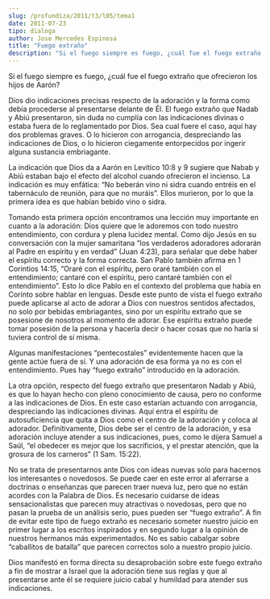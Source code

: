 ```yaml
---
slug: /profundiza/2011/t3/l05/tema1
date: 2011-07-23
tipo: dialoga
author: Jose Mercedes Espinosa
title: "Fuego extraño"
description: "Si el fuego siempre es fuego, ¿cuál fue el fuego extraño que ofrecieron los  hijos de Aarón? Dios dio indicaciones precisas respecto de la adoración y la  forma como debía procederse al presentarse delante de Él. El fuego extraño que  Nadab y Abiú presentaron, sin duda no cump..."
---
```


Si el fuego siempre es fuego, ¿cuál fue el fuego extraño que ofrecieron los hijos de Aarón?

Dios dio indicaciones precisas respecto de la adoración y la forma como debía procederse al presentarse delante de Él. El fuego extraño que Nadab y Abiú presentaron, sin duda no cumplía con las indicaciones divinas o estaba fuera de lo reglamentado por Dios. Sea cual fuere el caso, aquí hay dos problemas graves. O lo hicieron con arrogancia, despreciando las indicaciones de Dios, o lo hicieron ciegamente entorpecidos por ingerir alguna sustancia embriagante.

La indicación que Dios da a Aarón en Levítico 10:8 y 9 sugiere que Nabab y Abiú estaban bajo el efecto del alcohol cuando ofrecieron el incienso. La indicación es muy enfática: “No beberán vino ni sidra cuando entréis en el tabernáculo de reunión, para que no muráis”. Ellos murieron, por lo que la primera idea es que habían bebido vino o sidra.

Tomando esta primera opción encontramos una lección muy importante en cuanto a la adoración: Dios quiere que le adoremos con todo nuestro entendimiento, con cordura y plena lucidez mental. Como dijo Jesús en su conversación con la mujer samaritana “los verdaderos adoradores adorarán al Padre en espíritu y en verdad” (Juan 4:23), para señalar que debe haber el espíritu correcto y la forma correcta. San Pablo también afirma en 1 Corintios 14:15, “Oraré con el espíritu, pero oraré también con el entendimiento; cantaré con el espíritu, pero cantaré también con el entendimiento”. Esto lo dice Pablo en el contexto del problema que había en Corinto sobre hablar en lenguas. Desde este punto de vista el fuego extraño puede aplicarse al acto de adorar a Dios con nuestros sentidos afectados, no solo por bebidas embriagantes, sino por un espíritu extraño que se posesione de nosotros al momento de adorar. Ese espíritu extraño puede tomar posesión de la persona y hacerla decir o hacer cosas que no haría si tuviera control de sí misma.

Algunas manifestaciones “pentecostales” evidentemente hacen que la gente actúe fuera de sí. Y una adoración de esa forma ya no es con el entendimiento. Pues hay “fuego extraño” introducido en la adoración.

La otra opción, respecto del fuego extraño que presentaron Nadab y Abiú, es que lo hayan hecho con pleno conocimiento de causa, pero no conforme a las indicaciones de Dios. En este caso estarían actuando con arrogancia, despreciando las indicaciones divinas. Aquí entra el espíritu de autosuficiencia que quita a Dios como el centro de la adoración y coloca al adorador. Definitivamente, Dios debe ser el centro de la adoración, y esa adoración incluye atender a sus indicaciones, pues, como le dijera Samuel a Saúl, “el obedecer es mejor que los sacrificios, y el prestar atención, que la grosura de los carneros” (1 Sam. 15:22).

No se trata de presentarnos ante Dios con ideas nuevas solo para hacernos los interesantes o novedosos. Se puede caer en este error al aferrarse a doctrinas o enseñanzas que parecen traer nueva luz, pero que no están acordes con la Palabra de Dios. Es necesario cuidarse de ideas sensacionalistas que parecen muy atractivas o novedosas, pero que no pasan la prueba de un análisis serio, pues pueden ser “fuego extraño”. A fin de evitar este tipo de fuego extraño es necesario someter nuestro juicio en primer lugar a los escritos inspirados y en segundo lugar a la opinión de nuestros hermanos más experimentados. No es sabio cabalgar sobre “caballitos de batalla” que parecen correctos solo a nuestro propio juicio.

Dios manifestó en forma directa su desaprobación sobre este fuego extraño a fin de mostrar a Israel que la adoración tiene sus reglas y que al presentarse ante él se requiere juicio cabal y humildad para atender sus indicaciones.
